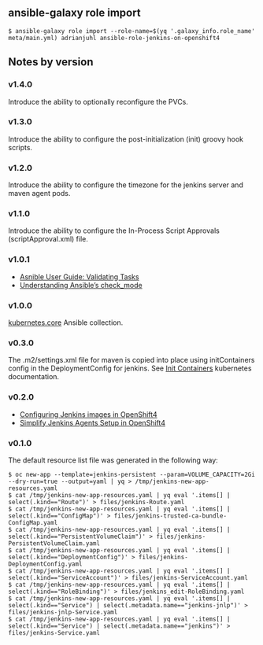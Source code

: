 
## ansible-galaxy role import
```
$ ansible-galaxy role import --role-name=$(yq '.galaxy_info.role_name' meta/main.yml) adrianjuhl ansible-role-jenkins-on-openshift4
```
## Notes by version

### v1.4.0

Introduce the ability to optionally reconfigure the PVCs.

### v1.3.0

Introduce the ability to configure the post-initialization (init) groovy hook scripts.

### v1.2.0

Introduce the ability to configure the timezone for the jenkins server and maven agent pods.

### v1.1.0

Introduce the ability to configure the In-Process Script Approvals (scriptApproval.xml) file.

### v1.0.1

* [Asnible User Guide: Validating Tasks](https://docs.ansible.com/ansible/latest/user_guide/playbooks_checkmode.html)
* [Understanding Ansible’s check_mode](https://medium.com/opsops/understanding-ansibles-check-mode-299fd8a6a532)

### v1.0.0

[kubernetes.core](https://docs.ansible.com/ansible/latest/collections/kubernetes/core/index.html) Ansible collection.

### v0.3.0

The .m2/settings.xml file for maven is copied into place using initContainers config in the DeploymentConfig for jenkins. See [Init Containers](https://kubernetes.io/docs/concepts/workloads/pods/init-containers/) kubernetes documentation.

### v0.2.0

* [Configuring Jenkins images in OpenShift4](https://docs.openshift.com/container-platform/4.10/openshift_images/using_images/images-other-jenkins.html)
* [Simplify Jenkins Agents Setup in OpenShift4](https://dale-bingham-soteriasoftware.medium.com/simplify-jenkins-slave-agents-setup-in-openshift-4d62a26eda29)

### v0.1.0

The default resource list file was generated in the following way:

```
$ oc new-app --template=jenkins-persistent --param=VOLUME_CAPACITY=2Gi --dry-run=true --output=yaml | yq > /tmp/jenkins-new-app-resources.yaml
$ cat /tmp/jenkins-new-app-resources.yaml | yq eval '.items[] | select(.kind=="Route")' > files/jenkins-Route.yaml
$ cat /tmp/jenkins-new-app-resources.yaml | yq eval '.items[] | select(.kind=="ConfigMap")' > files/jenkins-trusted-ca-bundle-ConfigMap.yaml
$ cat /tmp/jenkins-new-app-resources.yaml | yq eval '.items[] | select(.kind=="PersistentVolumeClaim")' > files/jenkins-PersistentVolumeClaim.yaml
$ cat /tmp/jenkins-new-app-resources.yaml | yq eval '.items[] | select(.kind=="DeploymentConfig")' > files/jenkins-DeploymentConfig.yaml
$ cat /tmp/jenkins-new-app-resources.yaml | yq eval '.items[] | select(.kind=="ServiceAccount")' > files/jenkins-ServiceAccount.yaml
$ cat /tmp/jenkins-new-app-resources.yaml | yq eval '.items[] | select(.kind=="RoleBinding")' > files/jenkins_edit-RoleBinding.yaml
$ cat /tmp/jenkins-new-app-resources.yaml | yq eval '.items[] | select(.kind=="Service") | select(.metadata.name=="jenkins-jnlp")' > files/jenkins-jnlp-Service.yaml
$ cat /tmp/jenkins-new-app-resources.yaml | yq eval '.items[] | select(.kind=="Service") | select(.metadata.name=="jenkins")' > files/jenkins-Service.yaml
```
